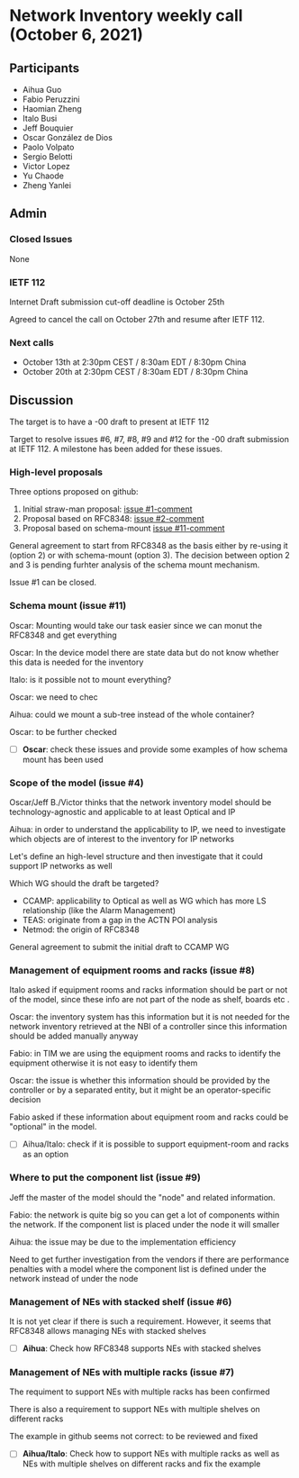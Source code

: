 # Network Inventory weekly call (October 6, 2021)

## Participants
- Aihua Guo
- Fabio Peruzzini
- Haomian Zheng
- Italo Busi
- Jeff Bouquier
- Oscar González de Dios
- Paolo Volpato
- Sergio Belotti
- Victor Lopez
- Yu Chaode
- Zheng Yanlei

## Admin

### Closed Issues

None

### IETF 112

Internet Draft submission cut-off deadline is October 25th

Agreed to cancel the call on October 27th and resume after IETF 112.

### Next calls

- October 13th at 2:30pm CEST / 8:30am EDT / 8:30pm China
- October 20th at 2:30pm CEST / 8:30am EDT / 8:30pm China

## Discussion

The target is to have a -00 draft to present at IETF 112

Target to resolve issues #6, #7, #8, #9 and #12 for the -00 draft submission at IETF 112. A milestone has been added for these issues.

### High-level proposals

Three options proposed on github:
1. Initial straw-man proposal: [issue #1-comment](https://github.com/italobusi/ietf-network-inventory/issues/1#issue-924723063)
1. Proposal based on RFC8348: [issue #2-comment](https://github.com/italobusi/ietf-network-inventory/issues/2#issuecomment-903086514)
1. Proposal based on schema-mount [issue #11-comment](https://github.com/italobusi/ietf-network-inventory/issues/11#issue-1011938284)

General agreement to start from RFC8348 as the basis either by re-using it (option 2) or with schema-mount (option 3). The decision between option 2 and 3 is pending furhter analysis of the schema mount mechanism.

Issue #1 can be closed.

### Schema mount (issue #11)

Oscar: Mounting would take our task easier since we can monut the RFC8348 and get everything

Oscar: In the device model there are state data but do not know whether this data is needed for the inventory

Italo: is it possible not to mount everything?

Oscar: we need to chec

Aihua: could we mount a sub-tree instead of the whole container?

Oscar: to be further checked

- [ ] **Oscar**: check these issues and provide some examples of how schema mount has been used

### Scope of the model (issue #4)

Oscar/Jeff B./Victor thinks that the network inventory model should be technology-agnostic and applicable to at least Optical and IP

Aihua: in order to understand the applicability to IP, we need to investigate which objects are of interest to the inventory for IP networks

Let's define an high-level structure and then investigate that it could support IP networks as well

Which WG should the draft be targeted?

* CCAMP: applicability to Optical as well as WG which has more LS relationship (like the Alarm Management)
* TEAS: originate from a gap in the ACTN POI analysis
* Netmod: the origin of RFC8348

General agreement to submit the initial draft to CCAMP WG

### Management of equipment rooms and racks (issue #8)

Italo asked if equipment rooms and racks information should be part or not of the model, since these info are not part of the node as shelf, boards etc .

Oscar: the inventory system has this information but it is not needed for the network inventory retrieved at the NBI of a controller since this information should be added manually anyway

Fabio: in TIM we are using the equipment rooms and racks to identify the equipment otherwise it is not easy to identify them

Oscar: the issue is whether this information should be provided by the controller or by a separated entity, but it might be an operator-specific decision

Fabio asked if these information about equipment room and racks could be "optional" in the model.

- [ ] Aihua/Italo: check if it is possible to support equipment-room and racks as an option

### Where to put the component list (issue #9)

Jeff the master of the model should the "node" and related information.

Fabio: the network is quite big so you can get a lot of components within the network. If the component list is placed under the node it will smaller

Aihua: the issue may be due to the implementation efficiency

Need to get further investigation from the vendors if there are performance penalties with a model where the component list is defined under the network instead of under the node

### Management of NEs with stacked shelf (issue #6)

It is not yet clear if there is such a requirement. However, it seems that RFC8348 allows managing NEs with stacked shelves

- [ ] **Aihua**: Check how RFC8348 supports NEs with stacked shelves

### Management of NEs with multiple racks (issue #7)

The requiment to support NEs with multiple racks has been confirmed

There is also a requirement to support NEs with multiple shelves on different racks

The example in github seems not correct: to be reviewed and fixed

- [ ] **Aihua/Italo**: Check how to support NEs with multiple racks as well as NEs with multiple shelves on different racks and fix the example
